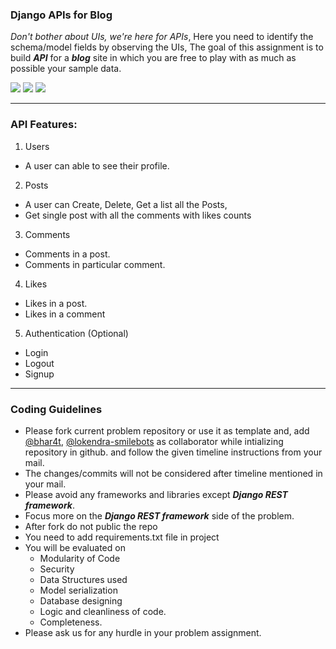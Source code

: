 ### Django APIs for Blog

_Don't bother about UIs, we're here for APIs_,
Here you need to identify the schema/model fields by observing the UIs, The goal of this assignment is to build **_API_** for a **_blog_** site in which you are free to play with as much as possible your sample data.

<img src="images/blog.png" />
<img src="images/posts.png" />
<img src="images/comments.png" />

<hr>

### API Features:

1. Users

- A user can able to see their profile.

2. Posts

- A user can Create, Delete, Get a list all the Posts,
- Get single post with all the comments with likes counts

3. Comments

- Comments in a post.
- Comments in particular comment.

4. Likes

- Likes in a post.
- Likes in a comment

5. Authentication (Optional)

- Login
- Logout
- Signup


<hr>

### Coding Guidelines

- Please fork current problem repository or use it as template and, add [@bhar4t](https://github.com/bhar4t), [@lokendra-smilebots](https://github.com/lokendra-smilebots) as collaborator while intializing repository in github. and follow the given timeline instructions from your mail.
- The changes/commits will not be considered after timeline mentioned in your mail.
- Please avoid any frameworks and libraries except **_Django REST framework_**.
- Focus more on the **_Django REST framework_** side of the problem.
- After fork do not public the repo
- You need to add requirements.txt file in project
- You will be evaluated on
  - Modularity of Code
  - Security
  - Data Structures used
  - Model serialization
  - Database designing
  - Logic and cleanliness of code.
  - Completeness.
- Please ask us for any hurdle in your problem assignment.
